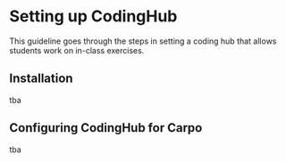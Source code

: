 # Setting up CodingHub

This guideline goes through the steps in setting a coding hub that allows students 
work on in-class exercises.

## Installation

tba

## Configuring CodingHub for Carpo

tba
